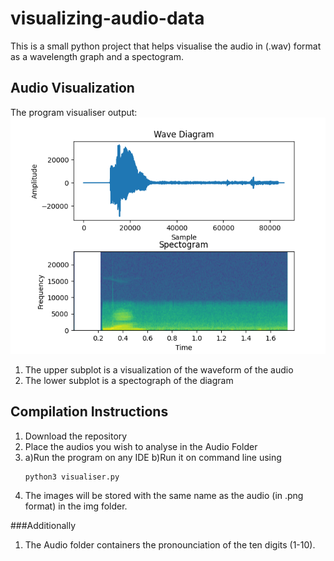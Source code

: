 # visualizing-audio-data

This is a small python project that helps visualise the audio in (.wav) format as a wavelength graph and a spectogram.

## Audio Visualization

The program visualiser output:
![alt text](https://github.com/TratikDixit/visualizing-audio-data/blob/master/img/1.png?raw=true)
1. The upper subplot is a visualization of the waveform of the audio
2. The lower subplot is a spectograph of the diagram


## Compilation Instructions

1. Download the repository 
2. Place the audios you wish to analyse in the Audio Folder
3.   a)Run the program on any IDE 
     b)Run it on command line using 
     ```
     python3 visualiser.py
     ```
4. The images will be stored with the same name as the audio (in .png format) in the img folder.

###Additionally

1. The Audio folder containers the pronounciation of the ten digits (1-10).


